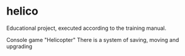 # helico


Educational project, executed according to the training manual.

Console game "Helicopter"
There is a system of saving, moving and upgrading

